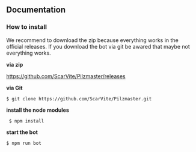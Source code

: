 <h2>Documentation</h2>
<h3>How to install</h3>
We recommend to download the zip because everything works in the official releases. If you download the bot via git be awared that maybe not everything works.
<br>

**via zip**

https://github.com/ScarVite/Pilzmaster/releases

**via Git**

`$ git clone https://github.com/ScarVite/Pilzmaster.git`

**install the node modules**

` $ npm install`

**start the bot** 

`$ npm run bot`
